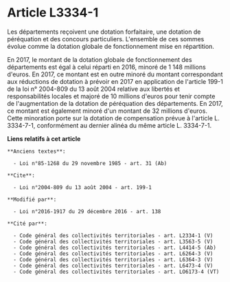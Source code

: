# Article L3334-1

Les départements reçoivent une dotation forfaitaire, une dotation de péréquation et des concours particuliers. L'ensemble de
ces sommes évolue comme la dotation globale de fonctionnement mise en répartition. 

En 2017, le montant de la dotation globale de fonctionnement des départements est égal à celui réparti en 2016, minoré de 1
148 millions d'euros. En 2017, ce montant est en outre minoré du montant correspondant aux réductions de dotation à prévoir
en 2017 en application de l'article 199-1 de la loi n° 2004-809 du 13 août 2004 relative aux libertés et responsabilités
locales et majoré de 10 millions d'euros pour tenir compte de l'augmentation de la dotation de péréquation des départements.
En 2017, ce montant est également minoré d'un montant de 32 millions d'euros. Cette minoration porte sur la dotation de
compensation prévue à l'article L. 3334-7-1, conformément au dernier alinéa du même article L. 3334-7-1.

**Liens relatifs à cet article**

	**Anciens textes**:

	  - Loi n°85-1268 du 29 novembre 1985 - art. 31 (Ab)

	**Cite**:

	  - Loi n°2004-809 du 13 août 2004 - art. 199-1

	**Modifié par**:

	  - Loi n°2016-1917 du 29 décembre 2016 - art. 138

	**Cité par**:

	  - Code général des collectivités territoriales - art. L2334-1 (V)
	  - Code général des collectivités territoriales - art. L3563-5 (V)
	  - Code général des collectivités territoriales - art. L4414-5 (Ab)
	  - Code général des collectivités territoriales - art. L6264-3 (V)
	  - Code général des collectivités territoriales - art. L6364-3 (V)
	  - Code général des collectivités territoriales - art. L6473-4 (V)
	  - Code général des collectivités territoriales - art. LO6173-4 (VT)

